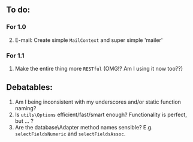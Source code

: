 
To do:
------

### **For 1.0**

2. E-mail: Create simple `MailContext` and super simple 'mailer'

### **For 1.1**

1. Make the entire thing more `RESTful` (OMG!? Am I using it now too??)


Debatables:
-----------

1. Am I being inconsistent with my underscores and/or static function naming?
3. Is `utils\Options` efficient/fast/smart enough? Functionality is perfect, but ... ?
4. Are the database\Adapter method names sensible? E.g. `selectFieldsNumeric` and `selectFieldsAssoc`.
